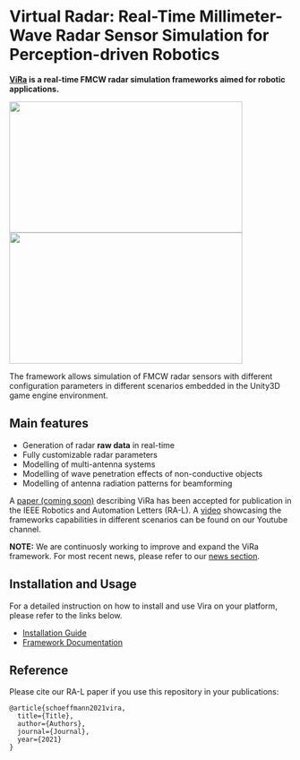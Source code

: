 # Virtual Radar: Real-Time Millimeter-Wave Radar Sensor Simulation for Perception-driven Robotics

**[ViRa](https://aau.at/vira) is a real-time FMCW radar simulation frameworks aimed for robotic applications.**

<img src="https://github.com/chstetco/virtualradar/blob/main/readme_images/ICRA2021_snip01.gif" width="416" height="234" /> <img src="https://github.com/chstetco/virtualradar/blob/main/readme_images/ICRA2021_snip02.gif" width="416" height="234" />

The framework allows simulation of FMCW radar sensors with different configuration parameters in different scenarios embedded in the Unity3D game engine environment. 

## Main features

* Generation of radar **raw data** in real-time
* Fully customizable radar parameters
* Modelling of multi-antenna systems
* Modelling of wave penetration effects of non-conductive objects
* Modelling of antenna radiation patterns for beamforming

A [paper (coming soon)](link-to-paper) describing ViRa has been accepted for publication in the IEEE Robotics and Automation Letters (RA-L). 
A [video](https://www.youtube.com/watch?v=R3ZSykLs5iA) showcasing the frameworks capabilities in different scenarios can be found on our Youtube channel.

**NOTE:** We are continuosly working to improve and expand the ViRa framework. For most recent news, please refer to our [news section](https://github.com/chstetco/virtualradar/blob/main/docs/news.md).

## Installation and Usage

For a detailed instruction on how to install and use Vira on your platform, please refer to the links below.

* [Installation Guide](https://virtualradar.readthedocs.io/en/latest/_site/project/installation.html)
* [Framework Documentation](https://virtualradar.readthedocs.io)

## Reference
Please cite our RA-L paper if you use this repository in your publications:
```
@article{schoeffmann2021vira,
  title={Title},
  author={Authors},
  journal={Journal},
  year={2021}
}
```
